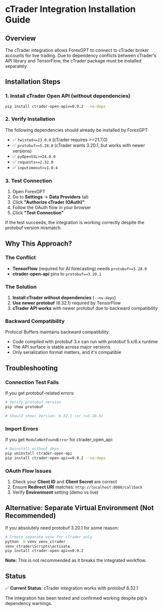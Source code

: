 # cTrader Integration Installation Guide

## Overview

The cTrader integration allows ForexGPT to connect to cTrader broker accounts for live trading. Due to dependency conflicts between cTrader's API library and TensorFlow, the cTrader package must be installed separately.

## Installation Steps

### 1. Install cTrader Open API (without dependencies)

```bash
pip install ctrader-open-api==0.9.2 --no-deps
```

### 2. Verify Installation

The following dependencies should already be installed by ForexGPT:
- ✅ `twisted>=23.0.0` (cTrader requires >=21.7.0)
- ✅ `protobuf>=5.28.0` (cTrader wants 3.20.1, but works with newer versions)
- ✅ `pyOpenSSL>=24.0.0`
- ✅ `requests>=2.32.0`
- ✅ `inputimeout>=1.0.4`

### 3. Test Connection

1. Open ForexGPT
2. Go to **Settings** → **Data Providers** tab
3. Click **"Authorize cTrader (OAuth)"**
4. Follow the OAuth flow in your browser
5. Click **"Test Connection"**

If the test succeeds, the integration is working correctly despite the protobuf version mismatch.

## Why This Approach?

### The Conflict

- **TensorFlow** (required for AI forecasting) needs `protobuf>=5.28.0`
- **ctrader-open-api** pins to `protobuf==3.20.1`

### The Solution

1. **Install cTrader without dependencies** (`--no-deps`)
2. **Use newer protobuf** (6.32.1) required by TensorFlow
3. **cTrader API works** with newer protobuf due to backward compatibility

### Backward Compatibility

Protocol Buffers maintains backward compatibility:
- Code compiled with protobuf 3.x can run with protobuf 5.x/6.x runtime
- The API surface is stable across major versions
- Only serialization format matters, and it's compatible

## Troubleshooting

### Connection Test Fails

If you get protobuf-related errors:

```bash
# Verify protobuf version
pip show protobuf

# Should show: Version: 6.32.1 (or >=5.28.0)
```

### Import Errors

If you get `ModuleNotFoundError` for ctrader_open_api:

```bash
# Reinstall without deps
pip uninstall ctrader-open-api
pip install ctrader-open-api==0.9.2 --no-deps
```

### OAuth Flow Issues

1. Check your **Client ID** and **Client Secret** are correct
2. Ensure **Redirect URI** matches: `http://localhost:8080/callback`
3. Verify **Environment** setting (demo vs live)

## Alternative: Separate Virtual Environment (Not Recommended)

If you absolutely need protobuf 3.20.1 for some reason:

```bash
# Create separate venv for cTrader only
python -m venv venv_ctrader
venv_ctrader\Scripts\activate
pip install ctrader-open-api==0.9.2
```

**Note:** This is not recommended as it breaks the integrated workflow.

## Status

✅ **Current Status**: cTrader integration works with protobuf 6.32.1

The integration has been tested and confirmed working despite pip's dependency warnings.
